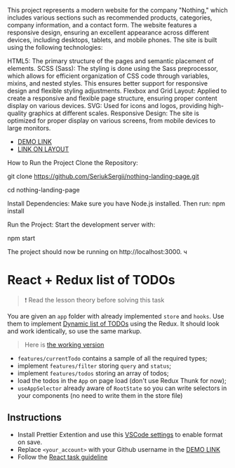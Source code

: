 This project represents a modern website for the company "Nothing," which includes various sections such as recommended products, categories, company information, and a contact form. The website features a responsive design, ensuring an excellent appearance across different devices, including desktops, tablets, and mobile phones. The site is built using the following technologies:

HTML5: The primary structure of the pages and semantic placement of elements.
SCSS (Sass): The styling is done using the Sass preprocessor, which allows for efficient organization of CSS code through variables, mixins, and nested styles. This ensures better support for responsive design and flexible styling adjustments.
Flexbox and Grid Layout: Applied to create a responsive and flexible page structure, ensuring proper content display on various devices.
SVG: Used for icons and logos, providing high-quality graphics at different scales.
Responsive Design: The site is optimized for proper display on various screens, from mobile devices to large monitors.
- [DEMO LINK](https://seriuksergii.github.io/nothing-landing-page/)
- [LINK ON LAYOUT](https://www.figma.com/file/DtkQmQ797hk0nI4KfMi2Uq/BOSE-New-Version?type=design&node-id=6802-139&t=L7eKz5YKLN0m5WxR-0)

How to Run the Project
Clone the Repository:

git clone https://github.com/SeriukSergii/nothing-landing-page.git

cd nothing-landing-page

Install Dependencies:
Make sure you have Node.js installed. Then run:
npm install

Run the Project:
Start the development server with:

npm start

The project should now be running on http://localhost:3000.
ч

# React + Redux list of TODOs

> ❗ Read the lesson theory before solving this task

You are given an `app` folder with already implemented `store` and `hooks`.
Use them to implement [Dynamic list of TODOs](https://github.com/mate-academy/react_dynamic-list-of-todos#react-dynamic-list-of-todos)
using the Redux. It should look and work identically, so use the same markup.

> Here is [the working version](https://mate-academy.github.io/react_redux-list-of-todos/)

- `features/currentTodo` contains a sample of all the required types;
- implement `features/filter` storing `query` and `status`;
- implement `features/todos` storing an array of todos;
- load the todos in the `App` on page load (don't use Redux Thunk for now);
- `useAppSelector` already aware of `RootState` so you can write selectors in your
  components (no need to write them in the store file)

## Instructions

- Install Prettier Extention and use this [VSCode settings](https://mate-academy.github.io/fe-program/tools/vscode/settings.json) to enable format on save.
- Replace `<your_account>` with your Github username in the [DEMO LINK](https://seriuksergii.github.io/react_redux-list-of-todos/)
- Follow the [React task guideline](https://github.com/mate-academy/react_task-guideline#react-tasks-guideline)

